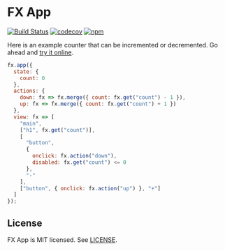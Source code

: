 # FX App

[![Build Status](https://travis-ci.org/fxapp/fxapp.svg?branch=master)](https://travis-ci.org/fxapp/fxapp)
[![codecov](https://codecov.io/gh/fxapp/fxapp/branch/master/graph/badge.svg)](https://codecov.io/gh/fxapp/fxapp)
[![npm](https://img.shields.io/npm/v/fxapp.svg)](https://www.npmjs.org/package/fxapp)

Here is an example counter that can be incremented or decremented. Go ahead and [try it online](https://codepen.io/okwolf/pen/WMWBjR?editors=0010).

```js
fx.app({
  state: {
    count: 0
  },
  actions: {
    down: fx => fx.merge({ count: fx.get("count") - 1 }),
    up: fx => fx.merge({ count: fx.get("count") + 1 })
  },
  view: fx => [
    "main",
    ["h1", fx.get("count")],
    [
      "button",
      {
        onclick: fx.action("down"),
        disabled: fx.get("count") <= 0
      },
      "-"
    ],
    ["button", { onclick: fx.action("up") }, "+"]
  ]
});
```

## License

FX App is MIT licensed. See [LICENSE](LICENSE.md).
